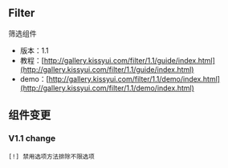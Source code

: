## Filter

筛选组件

* 版本：1.1
* 教程：[http://gallery.kissyui.com/filter/1.1/guide/index.html](http://gallery.kissyui.com/filter/1.1/guide/index.html)
* demo：[http://gallery.kissyui.com/filter/1.1/demo/index.html](http://gallery.kissyui.com/filter/1.1/demo/index.html)

## 组件变更

### V1.1 change

    [!] 禁用选项方法排除不限选项